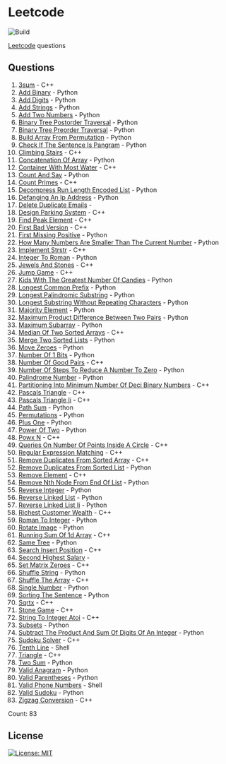 # Leetcode

![Build](https://github.com/Zeyu-Li/leetcode/workflows/Generate%20MD/badge.svg)

[Leetcode](https://leetcode.com/) questions



## Questions 
 1. [3sum](https://leetcode.com/problems/3sum) - C++ 
 2. [Add Binary](https://leetcode.com/problems/add-binary) - Python 
 3. [Add Digits](https://leetcode.com/problems/add-digits) - Python 
 4. [Add Strings](https://leetcode.com/problems/add-strings) - Python 
 5. [Add Two Numbers](https://leetcode.com/problems/add-two-numbers) - Python 
 6. [Binary Tree Postorder Traversal](https://leetcode.com/problems/binary-tree-postorder-traversal) - Python 
 7. [Binary Tree Preorder Traversal](https://leetcode.com/problems/binary-tree-preorder-traversal) - Python 
 8. [Build Array From Permutation](https://leetcode.com/problems/build-array-from-permutation) - Python 
 9. [Check If The Sentence Is Pangram](https://leetcode.com/problems/check-if-the-sentence-is-pangram) - Python 
 10. [Climbing Stairs](https://leetcode.com/problems/climbing-stairs) - C++ 
 11. [Concatenation Of Array](https://leetcode.com/problems/concatenation-of-array) - Python 
 12. [Container With Most Water](https://leetcode.com/problems/container-with-most-water) - C++ 
 13. [Count And Say](https://leetcode.com/problems/count-and-say) - Python 
 14. [Count Primes](https://leetcode.com/problems/count-primes) - C++ 
 15. [Decompress Run Length Encoded List](https://leetcode.com/problems/decompress-run-length-encoded-list) - Python 
 16. [Defanging An Ip Address](https://leetcode.com/problems/defanging-an-ip-address) - Python 
 17. [Delete Duplicate Emails](https://leetcode.com/problems/delete-duplicate-emails) -  
 18. [Design Parking System](https://leetcode.com/problems/design-parking-system) - C++ 
 19. [Find Peak Element](https://leetcode.com/problems/find-peak-element) - C++ 
 20. [First Bad Version](https://leetcode.com/problems/first-bad-version) - C++ 
 21. [First Missing Positive](https://leetcode.com/problems/first-missing-positive) - Python 
 22. [How Many Numbers Are Smaller Than The Current Number](https://leetcode.com/problems/how-many-numbers-are-smaller-than-the-current-number) - Python 
 23. [Implement Strstr](https://leetcode.com/problems/implement-strstr) - C++ 
 24. [Integer To Roman](https://leetcode.com/problems/integer-to-roman) - Python 
 25. [Jewels And Stones](https://leetcode.com/problems/jewels-and-stones) - C++ 
 26. [Jump Game](https://leetcode.com/problems/jump-game) - C++ 
 27. [Kids With The Greatest Number Of Candies](https://leetcode.com/problems/kids-with-the-greatest-number-of-candies) - Python 
 28. [Longest Common Prefix](https://leetcode.com/problems/longest-common-prefix) - Python 
 29. [Longest Palindromic Substring](https://leetcode.com/problems/longest-palindromic-substring) - Python 
 30. [Longest Substring Without Repeating Characters](https://leetcode.com/problems/longest-substring-without-repeating-characters) - Python 
 31. [Majority Element](https://leetcode.com/problems/majority-element) - Python 
 32. [Maximum Product Difference Between Two Pairs](https://leetcode.com/problems/maximum-product-difference-between-two-pairs) - Python 
 33. [Maximum Subarray](https://leetcode.com/problems/maximum-subarray) - Python 
 34. [Median Of Two Sorted Arrays](https://leetcode.com/problems/median-of-two-sorted-arrays) - C++ 
 35. [Merge Two Sorted Lists](https://leetcode.com/problems/merge-two-sorted-lists) - Python 
 36. [Move Zeroes](https://leetcode.com/problems/move-zeroes) - Python 
 37. [Number Of 1 Bits](https://leetcode.com/problems/number-of-1-bits) - Python 
 38. [Number Of Good Pairs](https://leetcode.com/problems/number-of-good-pairs) - C++ 
 39. [Number Of Steps To Reduce A Number To Zero](https://leetcode.com/problems/number-of-steps-to-reduce-a-number-to-zero) - Python 
 40. [Palindrome Number](https://leetcode.com/problems/palindrome-number) - Python 
 41. [Partitioning Into Minimum Number Of Deci Binary Numbers](https://leetcode.com/problems/partitioning-into-minimum-number-of-deci-binary-numbers) - C++ 
 42. [Pascals Triangle](https://leetcode.com/problems/pascals-triangle) - C++ 
 43. [Pascals Triangle Ii](https://leetcode.com/problems/pascals-triangle-ii) - C++ 
 44. [Path Sum](https://leetcode.com/problems/path-sum) - Python 
 45. [Permutations](https://leetcode.com/problems/permutations) - Python 
 46. [Plus One](https://leetcode.com/problems/plus-one) - Python 
 47. [Power Of Two](https://leetcode.com/problems/power-of-two) - Python 
 48. [Powx N](https://leetcode.com/problems/powx-n) - C++ 
 49. [Queries On Number Of Points Inside A Circle](https://leetcode.com/problems/queries-on-number-of-points-inside-a-circle) - C++ 
 50. [Regular Expression Matching](https://leetcode.com/problems/regular-expression-matching) - C++ 
 51. [Remove Duplicates From Sorted Array](https://leetcode.com/problems/remove-duplicates-from-sorted-array) - C++ 
 52. [Remove Duplicates From Sorted List](https://leetcode.com/problems/remove-duplicates-from-sorted-list) - Python 
 53. [Remove Element](https://leetcode.com/problems/remove-element) - C++ 
 54. [Remove Nth Node From End Of List](https://leetcode.com/problems/remove-nth-node-from-end-of-list) - Python 
 55. [Reverse Integer](https://leetcode.com/problems/reverse-integer) - Python 
 56. [Reverse Linked List](https://leetcode.com/problems/reverse-linked-list) - Python 
 57. [Reverse Linked List Ii](https://leetcode.com/problems/reverse-linked-list-ii) - Python 
 58. [Richest Customer Wealth](https://leetcode.com/problems/richest-customer-wealth) - C++ 
 59. [Roman To Integer](https://leetcode.com/problems/roman-to-integer) - Python 
 60. [Rotate Image](https://leetcode.com/problems/rotate-image) - Python 
 61. [Running Sum Of 1d Array](https://leetcode.com/problems/running-sum-of-1d-array) - C++ 
 62. [Same Tree](https://leetcode.com/problems/same-tree) - Python 
 63. [Search Insert Position](https://leetcode.com/problems/search-insert-position) - C++ 
 64. [Second Highest Salary](https://leetcode.com/problems/second-highest-salary) -  
 65. [Set Matrix Zeroes](https://leetcode.com/problems/set-matrix-zeroes) - C++ 
 66. [Shuffle String](https://leetcode.com/problems/shuffle-string) - Python 
 67. [Shuffle The Array](https://leetcode.com/problems/shuffle-the-array) - C++ 
 68. [Single Number](https://leetcode.com/problems/single-number) - Python 
 69. [Sorting The Sentence](https://leetcode.com/problems/sorting-the-sentence) - Python 
 70. [Sqrtx](https://leetcode.com/problems/sqrtx) - C++ 
 71. [Stone Game](https://leetcode.com/problems/stone-game) - C++ 
 72. [String To Integer Atoi](https://leetcode.com/problems/string-to-integer-atoi) - C++ 
 73. [Subsets](https://leetcode.com/problems/subsets) - Python 
 74. [Subtract The Product And Sum Of Digits Of An Integer](https://leetcode.com/problems/subtract-the-product-and-sum-of-digits-of-an-integer) - Python 
 75. [Sudoku Solver](https://leetcode.com/problems/sudoku-solver) - C++ 
 76. [Tenth Line](https://leetcode.com/problems/tenth-line) - Shell 
 77. [Triangle](https://leetcode.com/problems/triangle) - C++ 
 78. [Two Sum](https://leetcode.com/problems/two-sum) - Python 
 79. [Valid Anagram](https://leetcode.com/problems/valid-anagram) - Python 
 80. [Valid Parentheses](https://leetcode.com/problems/valid-parentheses) - Python 
 81. [Valid Phone Numbers](https://leetcode.com/problems/valid-phone-numbers) - Shell 
 82. [Valid Sudoku](https://leetcode.com/problems/valid-sudoku) - Python 
 83. [Zigzag Conversion](https://leetcode.com/problems/zigzag-conversion) - C++ 

Count: 83


## License

[![License: MIT](https://img.shields.io/badge/License-MIT-blue.svg)](https://opensource.org/licenses/MIT)
